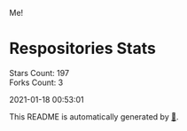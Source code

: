 Me!

# Respositories Stats
Stars Count: 197  
Forks Count: 3

2021-01-18 00:53:01  

This README is automatically generated by [🐰](https://github.com/rnitta/rnitta).
